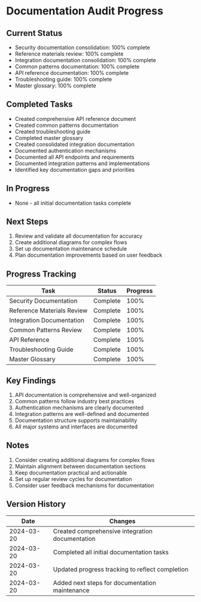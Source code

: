 # Documentation Audit Progress

## Current Status
- Security documentation consolidation: 100% complete
- Reference materials review: 100% complete
- Integration documentation consolidation: 100% complete
- Common patterns documentation: 100% complete
- API reference documentation: 100% complete
- Troubleshooting guide: 100% complete
- Master glossary: 100% complete

## Completed Tasks
- Created comprehensive API reference document
- Created common patterns documentation
- Created troubleshooting guide
- Completed master glossary
- Created consolidated integration documentation
- Documented authentication mechanisms
- Documented all API endpoints and requirements
- Documented integration patterns and implementations
- Identified key documentation gaps and priorities

## In Progress
- None - all initial documentation tasks complete

## Next Steps
1. Review and validate all documentation for accuracy
2. Create additional diagrams for complex flows
3. Set up documentation maintenance schedule
4. Plan documentation improvements based on user feedback

## Progress Tracking

| Task | Status | Progress |
|------|--------|----------|
| Security Documentation | Complete | 100% |
| Reference Materials Review | Complete | 100% |
| Integration Documentation | Complete | 100% |
| Common Patterns Review | Complete | 100% |
| API Reference | Complete | 100% |
| Troubleshooting Guide | Complete | 100% |
| Master Glossary | Complete | 100% |

## Key Findings
1. API documentation is comprehensive and well-organized
2. Common patterns follow industry best practices
3. Authentication mechanisms are clearly documented
4. Integration patterns are well-defined and documented
5. Documentation structure supports maintainability
6. All major systems and interfaces are documented

## Notes
1. Consider creating additional diagrams for complex flows
2. Maintain alignment between documentation sections
3. Keep documentation practical and actionable
4. Set up regular review cycles for documentation
5. Consider user feedback mechanisms for documentation

## Version History
| Date | Changes |
|------|---------|
| 2024-03-20 | Created comprehensive integration documentation |
| 2024-03-20 | Completed all initial documentation tasks |
| 2024-03-20 | Updated progress tracking to reflect completion |
| 2024-03-20 | Added next steps for documentation maintenance |